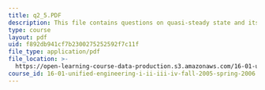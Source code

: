 ```yaml
---
title: q2_5.PDF
description: This file contains questions on quasi-steady state and its solution.
type: course
layout: pdf
uid: f892db941cf7b2300275252592f7c11f
file_type: application/pdf
file_location: >-
  https://open-learning-course-data-production.s3.amazonaws.com/16-01-unified-engineering-i-ii-iii-iv-fall-2005-spring-2006/f892db941cf7b2300275252592f7c11f_q2_5.PDF
course_id: 16-01-unified-engineering-i-ii-iii-iv-fall-2005-spring-2006
---
```

